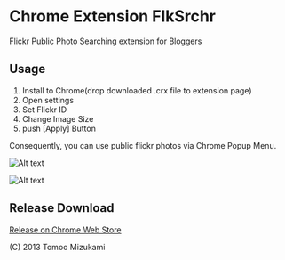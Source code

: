 # Chrome Extension FlkSrchr
Flickr Public Photo Searching extension for Bloggers

## Usage

1. Install to Chrome(drop downloaded .crx file  to extension page)
2. Open settings
3. Set Flickr ID 
4. Change Image Size
5. push [Apply] Button

Consequently, you can use public flickr photos via Chrome Popup Menu.


![Alt text](http://farm6.static.flickr.com/5332/8913239452_6433d1608b_c.jpg)



![Alt text](http://farm4.static.flickr.com/3788/8913370150_73c6d0b9c9_c.jpg)


## Release Download 

[Release on Chrome Web Store](https://chrome.google.com/webstore/detail/flksrchr/djpcahlaiokljgbapkfpnfncfmbefblj/)


(C) 2013 Tomoo Mizukami
